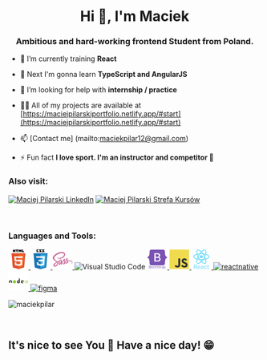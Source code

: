 <h1 align="center">Hi 👋, I'm Maciek</h1>
<h3 align="center">Ambitious and hard-working frontend Student from Poland.</h3>

- 🌱 I’m currently training **React**

- 📆 Next I'm gonna learn **TypeScript and AngularJS**

- 🤝 I’m looking for help with **internship / practice**

- 👨‍💻 All of my projects are available at [https://maciejpilarskiportfolio.netlify.app/#start](https://maciejpilarskiportfolio.netlify.app/#start)

- 📫 [Contact me] (mailto:maciekpilar12@gmail.com)

- ⚡ Fun fact **I love sport. I'm an instructor and competitor 🥋**

<h3 align="left"> Also visit: </h3>
<p align="left">
<a href="https://www.linkedin.com/in/maciej-pilarski-062a49184/" target="blank"><img align="center" src="https://raw.githubusercontent.com/rahuldkjain/github-profile-readme-generator/master/src/images/icons/Social/linked-in-alt.svg" alt="Maciej Pilarski LinkedIn" height="30px" width="40px" /></a>
<a href="https://platforma.strefakursow.pl/p/profil/Maciej-NFlOQUd4Y0pkcDd5ZDZtd2ptUlRHUT09" target="blank"><img align="center" src="https://strefakursow.pl/redesign/assets/images/logo-footer.svg" alt="Maciej Pilarski Strefa Kursów" height="50px" width="100px" /></a>

</p>
<br />

<h3 align="left"> Languages and Tools: </h3>
<p align="left"> 
  <a href="https://www.w3.org/html/" target="_blank" rel="noreferrer"> 
  <img src="https://raw.githubusercontent.com/devicons/devicon/master/icons/html5/html5-original-wordmark.svg" alt="html5" width="40" height="40"/> 
</a>
<a href="https://www.w3schools.com/css/" target="_blank" rel="noreferrer"> 
  <img src="https://raw.githubusercontent.com/devicons/devicon/master/icons/css3/css3-original-wordmark.svg" alt="css3" width="40" height="40"/> 
</a> 
<a href="https://sass-lang.com" target="_blank" rel="noreferrer"> 
  <img src="https://raw.githubusercontent.com/devicons/devicon/master/icons/sass/sass-original.svg" alt="sass" width="40" height="40"/> 
</a> 
<img alt="Visual Studio Code" width="40px" src="https://cdn.jsdelivr.net/gh/devicons/devicon/icons/vscode/vscode-original.svg" />
<a href="https://getbootstrap.com" target="_blank" rel="noreferrer"> 
  <img src="https://raw.githubusercontent.com/devicons/devicon/master/icons/bootstrap/bootstrap-plain-wordmark.svg" alt="bootstrap" width="40" height="40"/> 
</a>
<a href="https://developer.mozilla.org/en-US/docs/Web/JavaScript" target="_blank" rel="noreferrer"> 
  <img src="https://raw.githubusercontent.com/devicons/devicon/master/icons/javascript/javascript-original.svg" alt="javascript" width="40" height="40"/> 
</a> 
<a href="https://reactjs.org/" target="_blank" rel="noreferrer"> 
  <img src="https://raw.githubusercontent.com/devicons/devicon/master/icons/react/react-original-wordmark.svg" alt="react" width="40" height="40"/> 
</a> 
<a href="https://reactnative.dev/" target="_blank" rel="noreferrer"> 
  <img src="https://reactnative.dev/img/header_logo.svg" alt="reactnative" width="40" height="40"/> 
</a> 
<a href="https://nodejs.org" target="_blank" rel="noreferrer"> 
  <img src="https://raw.githubusercontent.com/devicons/devicon/master/icons/nodejs/nodejs-original-wordmark.svg" alt="nodejs" width="40" height="40"/> 
</a>
<a href="https://www.figma.com/" target="_blank" rel="noreferrer"> 
  <img src="https://www.vectorlogo.zone/logos/figma/figma-icon.svg" alt="figma" width="40" height="40"/> 
</a> 

</p>
<p>
  <img align="center" src="https://github-readme-stats.vercel.app/api/top-langs?username=maciekpilar&show_icons=true&locale=en&layout=compact" alt="maciekpilar" />
</p>

<br />
<h2> It's nice to see You 👀 Have a nice day! 😁 </h2>
